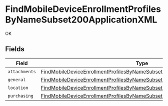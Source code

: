 # FindMobileDeviceEnrollmentProfilesByNameSubset200ApplicationXML

OK


## Fields

| Field                                                                                                                                                                                 | Type                                                                                                                                                                                  | Required                                                                                                                                                                              | Description                                                                                                                                                                           |
| ------------------------------------------------------------------------------------------------------------------------------------------------------------------------------------- | ------------------------------------------------------------------------------------------------------------------------------------------------------------------------------------- | ------------------------------------------------------------------------------------------------------------------------------------------------------------------------------------- | ------------------------------------------------------------------------------------------------------------------------------------------------------------------------------------- |
| `attachments`                                                                                                                                                                         | [FindMobileDeviceEnrollmentProfilesByNameSubset200ApplicationXMLAttachments](../../models/operations/findmobiledeviceenrollmentprofilesbynamesubset200applicationxmlattachments.md)[] | :heavy_minus_sign:                                                                                                                                                                    | N/A                                                                                                                                                                                   |
| `general`                                                                                                                                                                             | [FindMobileDeviceEnrollmentProfilesByNameSubset200ApplicationXMLGeneral](../../models/operations/findmobiledeviceenrollmentprofilesbynamesubset200applicationxmlgeneral.md)           | :heavy_minus_sign:                                                                                                                                                                    | N/A                                                                                                                                                                                   |
| `location`                                                                                                                                                                            | [FindMobileDeviceEnrollmentProfilesByNameSubset200ApplicationXMLLocation](../../models/operations/findmobiledeviceenrollmentprofilesbynamesubset200applicationxmllocation.md)         | :heavy_minus_sign:                                                                                                                                                                    | N/A                                                                                                                                                                                   |
| `purchasing`                                                                                                                                                                          | [FindMobileDeviceEnrollmentProfilesByNameSubset200ApplicationXMLPurchasing](../../models/operations/findmobiledeviceenrollmentprofilesbynamesubset200applicationxmlpurchasing.md)     | :heavy_minus_sign:                                                                                                                                                                    | N/A                                                                                                                                                                                   |
